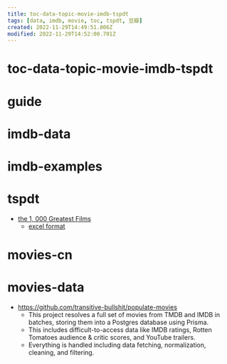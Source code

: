 ```yaml
---
title: toc-data-topic-movie-imdb-tspdt
tags: [data, imdb, movie, toc, tspdt, 豆瓣]
created: 2022-11-29T14:49:51.806Z
modified: 2022-11-29T14:52:00.701Z
---
```


# toc-data-topic-movie-imdb-tspdt

# guide

# imdb-data

# imdb-examples

# tspdt
- [the 1, 000 Greatest Films](https://theyshootpictures.com/gf1000_startinglist_table.php)
  - [excel format](https://theyshootpictures.com/resources/StartingList.xls)

# movies-cn
# movies-data

- https://github.com/transitive-bullshit/populate-movies
  - This project resolves a full set of movies from TMDB and IMDB in batches, storing them into a Postgres database using Prisma.
  - This includes difficult-to-access data like IMDB ratings, Rotten Tomatoes audience & critic scores, and YouTube trailers.
  - Everything is handled including data fetching, normalization, cleaning, and filtering.
